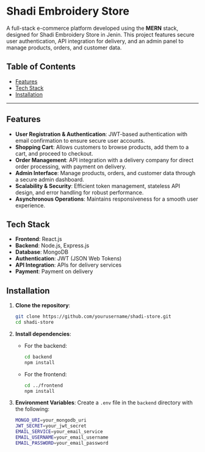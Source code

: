 # Shadi Embroidery Store

A full-stack e-commerce platform developed using the **MERN** stack, designed for Shadi Embroidery Store in Jenin. This project features secure user authentication, API integration for delivery, and an admin panel to manage products, orders, and customer data.

## Table of Contents
- [Features](#features)
- [Tech Stack](#tech-stack)
- [Installation](#installation)
---

## Features

- **User Registration & Authentication**: JWT-based authentication with email confirmation to ensure secure user accounts.
- **Shopping Cart**: Allows customers to browse products, add them to a cart, and proceed to checkout.
- **Order Management**: API integration with a delivery company for direct order processing, with payment on delivery.
- **Admin Interface**: Manage products, orders, and customer data through a secure admin dashboard.
- **Scalability & Security**: Efficient token management, stateless API design, and error handling for robust performance.
- **Asynchronous Operations**: Maintains responsiveness for a smooth user experience.

## Tech Stack

- **Frontend**: React.js
- **Backend**: Node.js, Express.js
- **Database**: MongoDB
- **Authentication**: JWT (JSON Web Tokens)
- **API Integration**: APIs for delivery services
- **Payment**: Payment on delivery

## Installation

1. **Clone the repository**:
    ```bash
    git clone https://github.com/yourusername/shadi-store.git
    cd shadi-store
    ```

2. **Install dependencies**:
   - For the backend:
     ```bash
     cd backend
     npm install
     ```

   - For the frontend:
     ```bash
     cd ../frontend
     npm install
     ```

3. **Environment Variables**:
   Create a `.env` file in the `backend` directory with the following:
   ```bash
   MONGO_URI=your_mongodb_uri
   JWT_SECRET=your_jwt_secret
   EMAIL_SERVICE=your_email_service
   EMAIL_USERNAME=your_email_username
   EMAIL_PASSWORD=your_email_password
